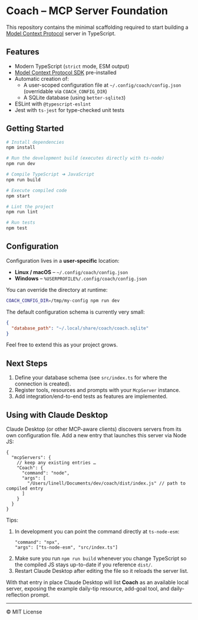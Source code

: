 # Coach – MCP Server Foundation

This repository contains the minimal scaffolding required to start building a [Model Context Protocol](https://modelcontextprotocol.io) server in TypeScript.

## Features

* Modern TypeScript (`strict` mode, ESM output)
* [Model Context Protocol SDK](https://github.com/modelcontextprotocol/typescript-sdk) pre-installed
* Automatic creation of:
  * A user-scoped configuration file at `~/.config/coach/config.json` (overridable via `COACH_CONFIG_DIR`)
  * A SQLite database (using `better-sqlite3`)
* ESLint with `@typescript-eslint`
* Jest with `ts-jest` for type-checked unit tests

## Getting Started

```bash
# Install dependencies
npm install

# Run the development build (executes directly with ts-node)
npm run dev

# Compile TypeScript ➜ JavaScript
npm run build

# Execute compiled code
npm start

# Lint the project
npm run lint

# Run tests
npm test
```

## Configuration

Configuration lives in a **user-specific** location:

* **Linux / macOS** – `~/.config/coach/config.json`
* **Windows** – `%USERPROFILE%/.config/coach/config.json`

You can override the directory at runtime:

```bash
COACH_CONFIG_DIR=/tmp/my-config npm run dev
```

The default configuration schema is currently very small:

```json
{
  "database_path": "~/.local/share/coach/coach.sqlite"
}
```

Feel free to extend this as your project grows.

## Next Steps

1. Define your database schema (see `src/index.ts` for where the connection is created).
2. Register tools, resources and prompts with your `McpServer` instance.
3. Add integration/end-to-end tests as features are implemented.

## Using with Claude Desktop

Claude Desktop (or other MCP-aware clients) discovers servers from its own configuration file. Add a new entry that launches this server via Node JS:

```jsonc
{
  "mcpServers": {
    // keep any existing entries …
    "Coach": {
      "command": "node",
      "args": [
        "/Users/linell/Documents/dev/coach/dist/index.js" // path to compiled entry
      ]
    }
  }
}
```

Tips:
1. In development you can point the command directly at `ts-node-esm`:
   ```jsonc
   "command": "npx",
   "args": ["ts-node-esm", "src/index.ts"]
   ```
2. Make sure you run `npm run build` whenever you change TypeScript so the compiled JS stays up-to-date if you reference `dist/`.
3. Restart Claude Desktop after editing the file so it reloads the server list.

With that entry in place Claude Desktop will list **Coach** as an available local server, exposing the example daily-tip resource, add-goal tool, and daily-reflection prompt.

---

© MIT License